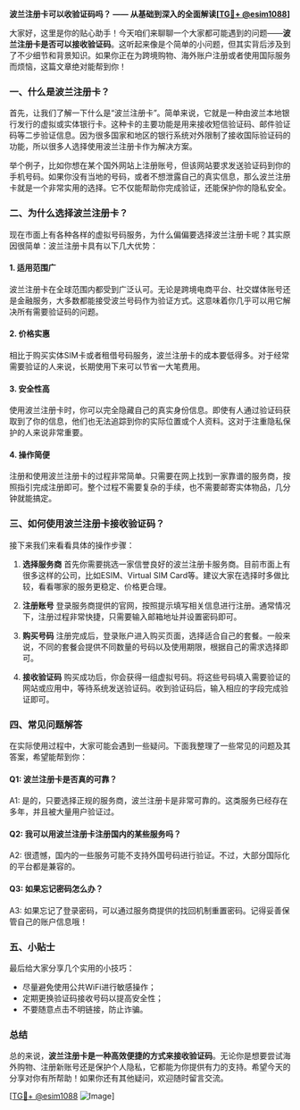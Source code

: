 **波兰注册卡可以收验证码吗？ —— 从基础到深入的全面解读[[TG💪+ @esim1088](https://t.me/s/esim1088)]**

大家好，这里是你的贴心助手！今天咱们来聊聊一个大家都可能遇到的问题——**波兰注册卡是否可以接收验证码**。这听起来像是个简单的小问题，但其实背后涉及到了不少细节和背景知识。如果你正在为跨境购物、海外账户注册或者使用国际服务而烦恼，这篇文章绝对能帮到你！

### 一、什么是波兰注册卡？

首先，让我们了解一下什么是“波兰注册卡”。简单来说，它就是一种由波兰本地银行发行的虚拟或实体银行卡。这种卡的主要功能是用来接收短信验证码、邮件验证码等二步验证信息。因为很多国家和地区的银行系统对外限制了接收国际验证码的功能，所以很多人选择使用波兰注册卡作为解决方案。

举个例子，比如你想在某个国外网站上注册账号，但该网站要求发送验证码到你的手机号码。如果你没有当地的号码，或者不想泄露自己的真实信息，那么波兰注册卡就是一个非常实用的选择。它不仅能帮助你完成验证，还能保护你的隐私安全。

### 二、为什么选择波兰注册卡？

现在市面上有各种各样的虚拟号码服务，为什么偏偏要选择波兰注册卡呢？其实原因很简单：波兰注册卡具有以下几大优势：

#### 1. **适用范围广**
   波兰注册卡在全球范围内都受到广泛认可。无论是跨境电商平台、社交媒体账号还是金融服务，大多数都能接受波兰号码作为验证方式。这意味着你几乎可以用它解决所有需要验证码的问题。

#### 2. **价格实惠**
   相比于购买实体SIM卡或者租借号码服务，波兰注册卡的成本要低得多。对于经常需要验证的人来说，长期使用下来可以节省一大笔费用。

#### 3. **安全性高**
   使用波兰注册卡时，你可以完全隐藏自己的真实身份信息。即使有人通过验证码获取到了你的信息，他们也无法追踪到你的实际位置或个人资料。这对于注重隐私保护的人来说非常重要。

#### 4. **操作简便**
   注册和使用波兰注册卡的过程非常简单。只需要在网上找到一家靠谱的服务商，按照指引完成注册即可。整个过程不需要复杂的手续，也不需要邮寄实体物品，几分钟就能搞定。

### 三、如何使用波兰注册卡接收验证码？

接下来我们来看看具体的操作步骤：

1. **选择服务商**
   首先你需要挑选一家信誉良好的波兰注册卡服务商。目前市面上有很多这样的公司，比如ESIM、Virtual SIM Card等。建议大家在选择时多做比较，看看哪家的服务更稳定、价格更合理。

2. **注册账号**
   登录服务商提供的官网，按照提示填写相关信息进行注册。通常情况下，注册过程非常快捷，只需要输入邮箱地址并设置密码即可。

3. **购买号码**
   注册完成后，登录账户进入购买页面，选择适合自己的套餐。一般来说，不同的套餐会提供不同数量的号码以及使用期限，根据自己的需求选择即可。

4. **接收验证码**
   购买成功后，你会获得一组虚拟号码。将这些号码填入需要验证的网站或应用中，等待系统发送验证码。收到验证码后，输入相应的字段完成验证即可。

### 四、常见问题解答

在实际使用过程中，大家可能会遇到一些疑问。下面我整理了一些常见的问题及其答案，希望能帮到你：

#### Q1: 波兰注册卡是否真的可靠？
A1: 是的，只要选择正规的服务商，波兰注册卡是非常可靠的。这类服务已经存在多年，并且被大量用户验证过。

#### Q2: 我可以用波兰注册卡注册国内的某些服务吗？
A2: 很遗憾，国内的一些服务可能不支持外国号码进行验证。不过，大部分国际化的平台都是兼容的。

#### Q3: 如果忘记密码怎么办？
A3: 如果忘记了登录密码，可以通过服务商提供的找回机制重置密码。记得妥善保管自己的账户信息哦！

### 五、小贴士

最后给大家分享几个实用的小技巧：
- 尽量避免使用公共WiFi进行敏感操作；
- 定期更换验证码接收号码以提高安全性；
- 不要随意点击不明链接，防止诈骗。

### 总结

总的来说，**波兰注册卡是一种高效便捷的方式来接收验证码**。无论你是想要尝试海外购物、注册新账号还是保护个人隐私，它都能为你提供有力的支持。希望今天的分享对你有所帮助！如果你还有其他疑问，欢迎随时留言交流。

[[TG💪+ @esim1088](https://t.me/s/esim1088) ![Image](https://i.postimg.cc/4NQfJmqS/Snipaste-2025-05-13-00-14-12.png)]